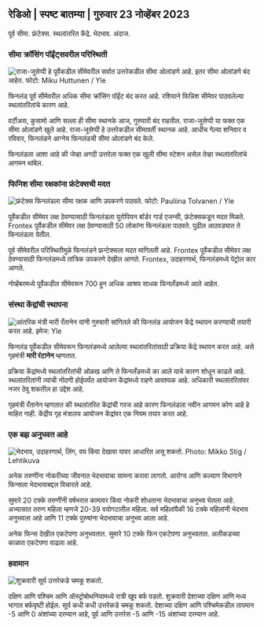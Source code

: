 ## रेडिओ \| स्पष्ट बातम्या \| गुरुवार 23 नोव्हेंबर 2023

पूर्व सीमा. फ्रंटेक्स. स्थलांतरित केंद्रे. भेदभाव. अंदाज.

### सीमा क्रॉसिंग पॉईंट्सवरील परिस्थिती

![राजा-जूसेप्पी हे पूर्वेकडील सीमेवरील सर्वात उत्तरेकडील सीमा ओलांडणे आहे. इतर सीमा ओलांडणे बंद आहेत. फोटो: Miku Huttunen / Yle](https://images.cdn.yle.fi/image/upload/c_crop,h_3216,w_5712,x_0,y_421/ar_1.777777777777777,c_fill,g_faces,h_1577777777777777777777777777777777777777777777777777777777777777777777777777777777777777,c_fill,g_faces,h/0155/01_05/q_auto:eco/f_auto/fl_lossy/v1700751077/39-1205645655f665a86285)

फिनलंड पूर्व सीमेवरील अधिक सीमा क्रॉसिंग पॉईंट बंद करत आहे. रशियाने फिन्निश सीमेवर पाठवलेल्या स्थलांतरितांचे कारण आहे.

वर्टीअस, कुसामो आणि सल्ला ही सीमा स्थानके आज, गुरुवारी बंद राहतील. राजा-जूसेप्पी या फक्त एक सीमा ओलांडणे खुले आहे. राजा-जूसेप्पी हे उत्तरेकडील सीमावर्ती स्थानक आहे. आधीच गेल्या शनिवार व रविवार, फिनलंडने आग्नेय फिनलंडची सीमा ओलांडणे बंद केले.

फिनलंडला आशा आहे की जेव्हा अगदी उत्तरेला फक्त एक खुली सीमा स्टेशन असेल तेव्हा स्थलांतरितांचे आगमन थांबेल.

### फिनिश सीमा रक्षकांना फ्रंटेक्सची मदत

![फ्रंटेक्स फिनलंडला सीमा रक्षक आणि उपकरणे पाठवते. फोटो: Pauliina Tolvanen / Yle](https://images.cdn.yle.fi/image/upload/c_crop,h_1080,w_1919,x_0,y_0/ar_1.777777777777777,c_fill,g_faces,h/675,h/675q_auto:eco/f_auto/fl_lossy/v1663055873/39-100697563203716d9ecd)

पूर्वेकडील सीमेवर लक्ष ठेवण्यासाठी फिनलंडला युरोपियन बॉर्डर गार्ड एजन्सी, फ्रंटेक्सकडून मदत मिळते. Frontex पूर्वेकडील सीमेवर लक्ष ठेवण्यासाठी 50 लोकांना फिनलंडला पाठवते. पुढील आठवड्यात ते फिनलंडला येतील.

पूर्व सीमेवरील परिस्थितीमुळे फिनलंडने फ्रन्टेक्सला मदत मागितली आहे. Frontex पूर्वेकडील सीमेवर लक्ष ठेवण्यासाठी फिनलंडमध्ये तांत्रिक उपकरणे देखील आणते. Frontex, उदाहरणार्थ, फिनलंडमध्ये पेट्रोल कार आणते.

नोव्हेंबरमध्ये पूर्वेकडील सीमेवरून 700 हून अधिक आश्रय साधक फिनलँडमध्ये आले आहेत.

### संस्था केंद्रांची स्थापना

![आंतरिक मंत्री मारी रँतानेन यांनी गुरुवारी सांगितले की फिनलंड आयोजन केंद्रे स्थापन करण्याची तयारी करत आहे. इमेज: Yle](https://images.cdn.yle.fi/image/upload/c_crop,h_1080,w_1919,x_0,y_0/ar_1.7777777777777777,c_fill,g_faces,h_675,w_p_120/dco./f_auto/fl_lossy/v1700721586/39-1205201655eed1e81849)

फिनलंड पूर्वेकडील सीमेवरून फिनलंडमध्ये आलेल्या स्थलांतरितांसाठी प्रक्रिया केंद्रे स्थापन करत आहे. असे गृहमंत्री **मारी रंटानेन** म्हणतात.

प्रक्रिया केंद्रांमध्ये स्थलांतरितांची ओळख आणि ते फिनलँडमध्ये का आले याचे कारण शोधून काढले आहे. स्थलांतरितांनी त्यांची नोंदणी होईपर्यंत आयोजन केंद्रांमध्ये राहणे आवश्यक आहे. अधिकारी स्थलांतरितांवर नजर ठेवू शकतील हा उद्देश आहे.

गृहमंत्री रँतानेन म्हणतात की स्थलांतरित केंद्रांची गरज आहे कारण फिनलंडला नवीन आगमन कोण आहे हे माहित नाही. केंद्रीय गृह मंत्रालय आयोजन केंद्रांवर एक नियम तयार करत आहे.

### एक बझ अनुभवत आहे

![भेदभाव, उदाहरणार्थ, लिंग, वय किंवा देखावा यावर आधारित असू शकतो. Photo: Mikko Stig / Lehtikuva](https://images.cdn.yle.fi/image/upload/c_crop,h_2394,w_4256,x_0,y_110/ar_1.7777777777777777,c_fill,g_faces,h_675,w_1200/dpr_1.0/q_auto:eco/f_auto/fl_lossy/v1700718446/39-1205193655ee719688c7)

अनेक तरुणींना नोकरीच्या जीवनात भेदभावाचा सामना करावा लागतो. आरोग्य आणि कल्याण विभागाने फिन्सला भेदभावाबद्दल विचारले आहे.

सुमारे 20 टक्के तरुणींनी वर्षभरात कामावर किंवा नोकरी शोधताना भेदभावाचा अनुभव घेतला आहे. अभ्यासात तरुण महिला म्हणजे 20-39 वयोगटातील महिला. सर्व महिलांपैकी 16 टक्के महिलांनी भेदभाव अनुभवला आहे आणि 11 टक्के पुरुषांना भेदभावाचा अनुभव आला आहे.

अनेक फिन्स देखील एकटेपणा अनुभवतात. सुमारे 10 टक्के फिन एकटेपणा अनुभवतात. अलीकडच्या काळात एकटेपणा वाढला आहे.

### हवामान

![शुक्रवारी सूर्य उत्तरेकडे चमकू शकतो.](https://images.cdn.yle.fi/image/upload/c_crop,h_1080,w_1919,x_0,y_0/ar_1.777777777777777,c_fill,g_faces,h_675w_1200/dpr_1.0/q_auto:eco/f_auto/fl_lossy/v1700752778/39-1205671655f6d69ed984)

दक्षिण आणि पश्चिम आणि ऑस्ट्रोबोथनियामध्ये रात्री खूप बर्फ पडतो. शुक्रवारी देशाच्या दक्षिण आणि मध्य भागात बर्फवृष्टी होईल. सूर्य कधी कधी उत्तरेकडे चमकू शकतो. देशाच्या दक्षिण आणि पश्चिमेकडील तापमान -5 आणि 0 अंशांच्या दरम्यान आहे, पूर्व आणि उत्तरेस -5 आणि -15 अंशांच्या दरम्यान आहे.